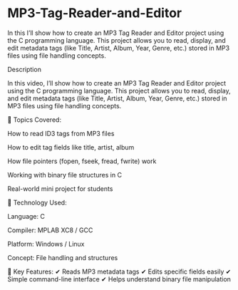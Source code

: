 # MP3-Tag-Reader-and-Editor
In this  I’ll show how to create an MP3 Tag Reader and Editor project using the C programming language. 
This project allows you to read, display, and edit metadata tags (like Title, Artist, Album, Year, Genre, etc.) stored in MP3 files using file handling concepts.  

Description

In this video, I’ll show how to create an MP3 Tag Reader and Editor project using the C programming language.
This project allows you to read, display, and edit metadata tags (like Title, Artist, Album, Year, Genre, etc.) stored in MP3 files using file handling concepts.

🔹 Topics Covered:

How to read ID3 tags from MP3 files

How to edit tag fields like title, artist, album

How file pointers (fopen, fseek, fread, fwrite) work

Working with binary file structures in C

Real-world mini project for students

🔹 Technology Used:

Language: C

Compiler: MPLAB XC8 / GCC

Platform: Windows / Linux

Concept: File handling and structures

🔹 Key Features:
✔ Reads MP3 metadata tags
✔ Edits specific fields easily
✔ Simple command-line interface
✔ Helps understand binary file manipulation
